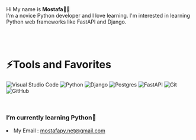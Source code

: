 <h2 align="center"> </h2>

 Hi My name is <b>Mostafa</b>👋😄<br>
I'm a novice Python developer and I love learning. I'm interested in learning Python web frameworks like FastAPI and Django.

<br><br>

<h1>⚡Tools and Favorites</h1>

![Visual Studio Code](https://img.shields.io/badge/Visual%20Studio%20Code-0078d7.svg?style=for-the-badge&logo=visual-studio-code&logoColor=white)
![Python](https://img.shields.io/badge/python-3670A0?style=for-the-badge&logo=python&logoColor=ffdd54)
![Django](https://img.shields.io/badge/django-%23092E20.svg?style=for-the-badge&logo=django&logoColor=white)
![Postgres](https://img.shields.io/badge/postgres-%23316192.svg?style=for-the-badge&logo=postgresql&logoColor=white)
![FastAPI](https://img.shields.io/badge/FastAPI-005571?style=for-the-badge&logo=fastapi)
![Git](https://img.shields.io/badge/git-%23F05033.svg?style=for-the-badge&logo=git&logoColor=white)
![GitHub](https://img.shields.io/badge/github-%23121011.svg?style=for-the-badge&logo=github&logoColor=white)

<br>
<h3><p>I’m currently learning Python📃</p></h3>
<li> My Email : <a href="mailto:mostafapy.net@gmail.com">mostafapy.net@gmail.com</a>
